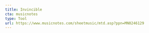 ```yaml
---
title: Invincible
cta: musicnotes
type: Tool
url: https://www.musicnotes.com/sheetmusic/mtd.asp?ppn=MN0246129
---
```

